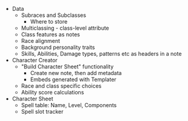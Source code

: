 - Data
	- Subraces and Subclasses
		- Where to store
	- Multiclassing - class-level attribute
	- Class features as notes
	- Race alignment
	- Background personality traits
	- Skills, Abilities, Damage types, patterns etc as headers in a note
- Character Creator
	- "Build Character Sheet" functionality
		- Create new note, then add metadata
		- Embeds generated with Templater
	- Race and class specific choices
	- Ability score calculations
- Character Sheet
	- Spell table: Name, Level, Components
	- Spell slot tracker